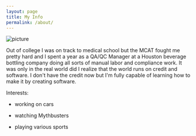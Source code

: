 ```yaml
---
layout: page
title: My Info
permalink: /about/
---
```

![picture]({{rickydo.github.io}}/resources/me2.jpg)

Out of college I was on track to medical school but the MCAT fought me pretty hard and I spent a year as a QA/QC Manager at a Houston beverage bottling company doing all sorts of manual labor and compliance work. It was only in the real world did I realize that the world runs on credit and software. I don't have the credit now but I'm fully capable of learning how to make it by creating software.

Interests:

* working on cars

* watching Mythbusters

* playing various sports